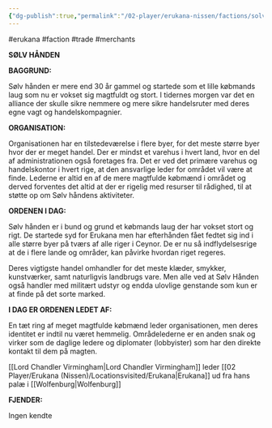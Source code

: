 ```yaml
---
{"dg-publish":true,"permalink":"/02-player/erukana-nissen/factions/solvhanden/"}
---
```


#erukana #faction #trade #merchants

**SØLV HÅNDEN**

**BAGGRUND:**

Sølv hånden er mere end 30 år gammel og startede som et lille købmands laug som nu er vokset sig magtfuldt og stort. I tidernes morgen var det en alliance der skulle sikre nemmere og mere sikre handelsruter med deres egne vagt og handelskompagnier.

**ORGANISATION:**

Organisationen har en tilstedeværelse i flere byer, for det meste større byer hvor der er meget handel. Der er mindst et varehus i hvert land, hvor en del af administrationen også foretages fra. Det er ved det primære varehus og handelskontor i hvert rige, at den ansvarlige leder for området vil være at finde. 
Lederne er altid en af de mere magtfulde købmænd i området og derved forventes det altid at der er rigelig med resurser til rådighed, til at støtte op om Sølv håndens aktiviteter.

**ORDENEN I DAG:**

Sølv hånden er i bund og grund et købmands laug der har vokset stort og rigt. De startede syd for Erukana men har efterhånden fået fedtet sig ind i alle større byer på tværs af alle riger i Ceynor. De er nu så indflydelsesrige at de i flere lande og områder, kan påvirke hvordan riget regeres. 

Deres vigtigste handel omhandler for det meste klæder, smykker, kunstværker, samt naturligvis landbrugs vare. Men alle ved at Sølv Hånden også handler med militært udstyr og endda ulovlige genstande som kun er at finde på det sorte marked.

**I DAG ER ORDENEN LEDET AF:**

En tæt ring af meget magtfulde købmænd leder organisationen, men deres identitet er indtil nu været hemmelig. Områdelederne er en anden snak og virker som de daglige ledere og diplomater (lobbyister) som har den direkte kontakt til dem på magten.

[[Lord Chandler Virmingham\|Lord Chandler Virmingham]] leder [[02 Player/Erukana (Nissen)/Locationsvisited/Erukana\|Erukana]] ud fra hans palæ i [[Wolfenburg\|Wolfenburg]]

**FJENDER:**

Ingen kendte
